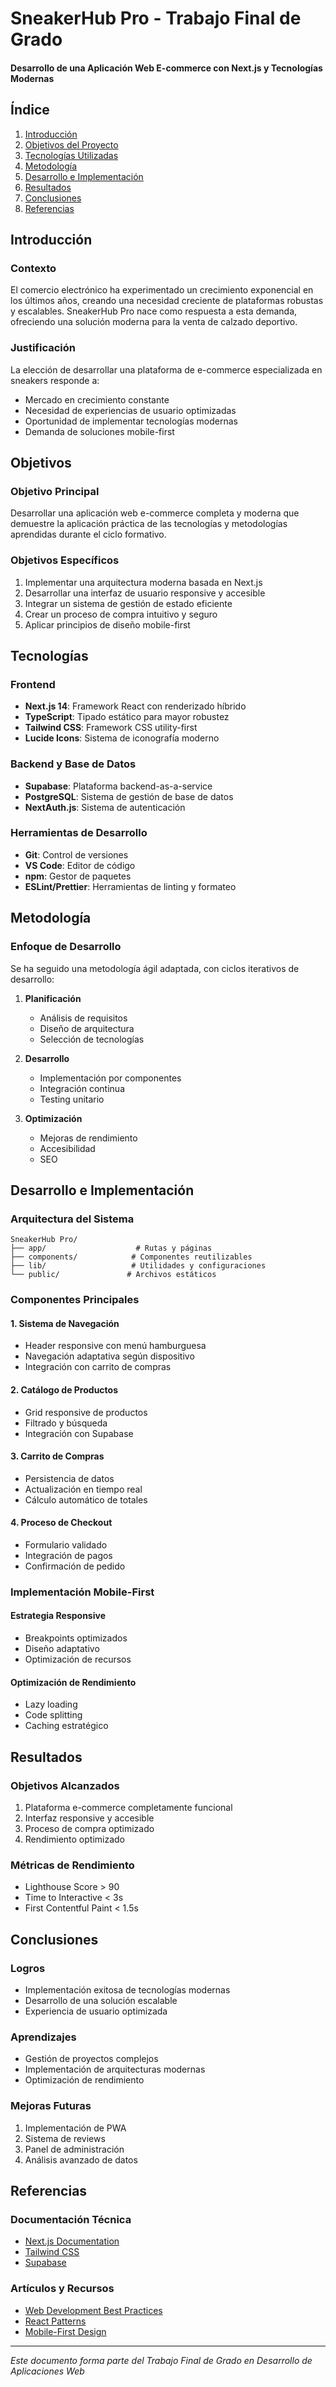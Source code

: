 # SneakerHub Pro - Trabajo Final de Grado
#### Desarrollo de una Aplicación Web E-commerce con Next.js y Tecnologías Modernas

## Índice
1. [Introducción](#introducción)
2. [Objetivos del Proyecto](#objetivos)
3. [Tecnologías Utilizadas](#tecnologías)
4. [Metodología](#metodología)
5. [Desarrollo e Implementación](#desarrollo)
6. [Resultados](#resultados)
7. [Conclusiones](#conclusiones)
8. [Referencias](#referencias)

## Introducción

### Contexto
El comercio electrónico ha experimentado un crecimiento exponencial en los últimos años, creando una necesidad creciente de plataformas robustas y escalables. SneakerHub Pro nace como respuesta a esta demanda, ofreciendo una solución moderna para la venta de calzado deportivo.

### Justificación
La elección de desarrollar una plataforma de e-commerce especializada en sneakers responde a:
- Mercado en crecimiento constante
- Necesidad de experiencias de usuario optimizadas
- Oportunidad de implementar tecnologías modernas
- Demanda de soluciones mobile-first

## Objetivos

### Objetivo Principal
Desarrollar una aplicación web e-commerce completa y moderna que demuestre la aplicación práctica de las tecnologías y metodologías aprendidas durante el ciclo formativo.

### Objetivos Específicos
1. Implementar una arquitectura moderna basada en Next.js
2. Desarrollar una interfaz de usuario responsive y accesible
3. Integrar un sistema de gestión de estado eficiente
4. Crear un proceso de compra intuitivo y seguro
5. Aplicar principios de diseño mobile-first

## Tecnologías

### Frontend
- **Next.js 14**: Framework React con renderizado híbrido
- **TypeScript**: Tipado estático para mayor robustez
- **Tailwind CSS**: Framework CSS utility-first
- **Lucide Icons**: Sistema de iconografía moderno

### Backend y Base de Datos
- **Supabase**: Plataforma backend-as-a-service
- **PostgreSQL**: Sistema de gestión de base de datos
- **NextAuth.js**: Sistema de autenticación

### Herramientas de Desarrollo
- **Git**: Control de versiones
- **VS Code**: Editor de código
- **npm**: Gestor de paquetes
- **ESLint/Prettier**: Herramientas de linting y formateo

## Metodología

### Enfoque de Desarrollo
Se ha seguido una metodología ágil adaptada, con ciclos iterativos de desarrollo:

1. **Planificación**
   - Análisis de requisitos
   - Diseño de arquitectura
   - Selección de tecnologías

2. **Desarrollo**
   - Implementación por componentes
   - Integración continua
   - Testing unitario

3. **Optimización**
   - Mejoras de rendimiento
   - Accesibilidad
   - SEO

## Desarrollo e Implementación

### Arquitectura del Sistema
```
SneakerHub Pro/
├── app/                    # Rutas y páginas
├── components/            # Componentes reutilizables
├── lib/                   # Utilidades y configuraciones
└── public/               # Archivos estáticos
```

### Componentes Principales

#### 1. Sistema de Navegación
- Header responsive con menú hamburguesa
- Navegación adaptativa según dispositivo
- Integración con carrito de compras

#### 2. Catálogo de Productos
- Grid responsive de productos
- Filtrado y búsqueda
- Integración con Supabase

#### 3. Carrito de Compras
- Persistencia de datos
- Actualización en tiempo real
- Cálculo automático de totales

#### 4. Proceso de Checkout
- Formulario validado
- Integración de pagos
- Confirmación de pedido

### Implementación Mobile-First

#### Estrategia Responsive
- Breakpoints optimizados
- Diseño adaptativo
- Optimización de recursos

#### Optimización de Rendimiento
- Lazy loading
- Code splitting
- Caching estratégico

## Resultados

### Objetivos Alcanzados
1. Plataforma e-commerce completamente funcional
2. Interfaz responsive y accesible
3. Proceso de compra optimizado
4. Rendimiento optimizado

### Métricas de Rendimiento
- Lighthouse Score > 90
- Time to Interactive < 3s
- First Contentful Paint < 1.5s

## Conclusiones

### Logros
- Implementación exitosa de tecnologías modernas
- Desarrollo de una solución escalable
- Experiencia de usuario optimizada

### Aprendizajes
- Gestión de proyectos complejos
- Implementación de arquitecturas modernas
- Optimización de rendimiento

### Mejoras Futuras
1. Implementación de PWA
2. Sistema de reviews
3. Panel de administración
4. Análisis avanzado de datos

## Referencias

### Documentación Técnica
- [Next.js Documentation](https://nextjs.org/docs)
- [Tailwind CSS](https://tailwindcss.com/docs)
- [Supabase](https://supabase.io/docs)

### Artículos y Recursos
- [Web Development Best Practices](https://web.dev)
- [React Patterns](https://reactpatterns.com)
- [Mobile-First Design](https://www.lukew.com/ff/entry.asp?933)

---

*Este documento forma parte del Trabajo Final de Grado en Desarrollo de Aplicaciones Web* 